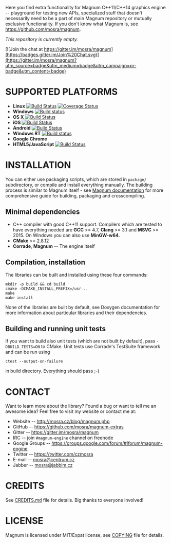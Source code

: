 Here you find extra functionality for Magnum C++11/C++14 graphics engine --
playground for testing new APIs, specialized stuff that doesn't necessarily
need to be a part of main Magnum repository or mutually exclusive
functionality. If you don't know what Magnum is, see
https://github.com/mosra/magnum.

*This repository is currently empty.*

[![Join the chat at https://gitter.im/mosra/magnum](https://badges.gitter.im/Join%20Chat.svg)](https://gitter.im/mosra/magnum?utm_source=badge&utm_medium=badge&utm_campaign=pr-badge&utm_content=badge)

SUPPORTED PLATFORMS
===================

*   **Linux** [![Build Status](https://travis-ci.org/mosra/magnum-extras.svg?branch=master)](https://travis-ci.org/mosra/magnum-extras) [![Coverage Status](https://coveralls.io/repos/github/mosra/magnum-extras/badge.svg?branch=master)](https://coveralls.io/github/mosra/magnum-extras?branch=master)
*   **Windows** [![Build status](https://ci.appveyor.com/api/projects/status/f75u5eow2qiso7m5/branch/master?svg=true)](https://ci.appveyor.com/project/mosra/magnum-extras/branch/master)
*   **OS X** [![Build Status](https://travis-ci.org/mosra/magnum-extras.svg?branch=master)](https://travis-ci.org/mosra/magnum-extras)
*   **iOS** [![Build Status](https://travis-ci.org/mosra/magnum-extras.svg?branch=master)](https://travis-ci.org/mosra/magnum-extras)
*   **Android** [![Build Status](https://travis-ci.org/mosra/magnum-extras.svg?branch=master)](https://travis-ci.org/mosra/magnum-extras)
*   **Windows RT** [![Build status](https://ci.appveyor.com/api/projects/status/f75u5eow2qiso7m5/branch/master?svg=true)](https://ci.appveyor.com/project/mosra/magnum-extras/branch/master)
*   **Google Chrome**
*   **HTML5/JavaScript** [![Build Status](https://travis-ci.org/mosra/magnum-extras.svg?branch=master)](https://travis-ci.org/mosra/magnum-extras)

INSTALLATION
============

You can either use packaging scripts, which are stored in `package/`
subdirectory, or compile and install everything manually. The building process
is similar to Magnum itself - see [Magnum documentation](http://mosra.cz/blog/magnum-doc/)
for more comprehensive guide for building, packaging and crosscompiling.

Minimal dependencies
--------------------

*   C++ compiler with good C++11 support. Compilers which are tested to have
    everything needed are **GCC** >= 4.7, **Clang** >= 3.1 and **MSVC** >= 2015.
    On Windows you can also use **MinGW-w64**.
*   **CMake** >= 2.8.12
*   **Corrade**, **Magnum** -- The engine itself

Compilation, installation
-------------------------

The libraries can be built and installed using these four commands:

    mkdir -p build && cd build
    cmake -DCMAKE_INSTALL_PREFIX=/usr ..
    make
    make install

None of the libraries are built by default, see Doxygen documentation for more
information about particular libraries and their dependencies.

Building and running unit tests
-------------------------------

If you want to build also unit tests (which are not built by default), pass
`-DBUILD_TESTS=ON` to CMake. Unit tests use Corrade's TestSuite framework and
can be run using

    ctest --output-on-failure

in build directory. Everything should pass ;-)

CONTACT
=======

Want to learn more about the library? Found a bug or want to tell me an awesome
idea? Feel free to visit my website or contact me at:

*   Website -- http://mosra.cz/blog/magnum.php
*   GitHub -- https://github.com/mosra/magnum-extras
*   Gitter -- https://gitter.im/mosra/magnum
*   IRC -- join `#magnum-engine` channel on freenode
*   Google Groups -- https://groups.google.com/forum/#!forum/magnum-engine
*   Twitter -- https://twitter.com/czmosra
*   E-mail -- mosra@centrum.cz
*   Jabber -- mosra@jabbim.cz

CREDITS
=======

See [CREDITS.md](CREDITS.md) file for details. Big thanks to everyone involved!

LICENSE
=======

Magnum is licensed under MIT/Expat license, see [COPYING](COPYING) file for
details.
